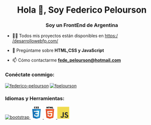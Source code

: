 <h1 align="center">Hola 👋, Soy Federico Pelourson</h1>
<h3 align="center">Soy un FrontEnd de Argentina</h3>

- 👨‍💻 Todos mis proyectos están disponibles en [https:/ /desarrollowebfp.com/](https://desarrollowebfp.com/)

- 💬 Pregúntame sobre **HTML,CSS y JavaScript**

- 📫 Cómo contactarme **fede_pelourson@hotmail.com**

<h3 align ="left">Conéctate conmigo:</h3>
<p align="left">
<a href="https://linkedin.com/in/federico-pelourson" target="blank"><img align="center" src="https://raw.githubusercontent.com/rahuldkjain/github-profile-readme-generator/master/src/images/icons/Social/linked-in-alt.svg" alt="federico-pelourson " height="30" width="40" /></a>
<a href="https://fb.com/fpelourson" target="blank"><img align="center" src="https://raw.githubusercontent.com/rahuldkjain/github-profile-readme-generator /master/src/images/icons/Social/facebook.svg" alt="fpelourson" height="30" width="40" /></a> </p>
<h3 align="left">Idiomas y Herramientas:</h3>
<p align="left"> 
<a href="https://getbootstrap.com" target="_blank" rel="noreferrer"> <img src="https://raw.githubusercontent.com/devicons/devicon /master/icons/bootstrap/bootstrap-plain-wordmark.svg" alt="bootstrap" width="40" height="40"/> </a> 
<a href="https://www.w3schools.com /css/" target="_blank" rel="noreferrer"> <img src="https://raw.githubusercontent.com/devicons/devicon/master/icons/css3/css3-original-wordmark.svg" alt= "css3" width="40" height="40"/> </a> 
<a href="https://www.w3.org/html/" target="_blank" rel="noreferrer"> <img src="https://raw.githubusercontent.com/devicons/devicon/master/icons/html5/html5-original-wordmark.svg" alt="html5" width="40" height="40"/> </a> 
<a href="https://developer.mozilla.org/en-US/docs/Web/JavaScript" target="_blank" rel="noreferrer"> <img src="https://raw.githubusercontent.com/devicons/devicon/master/icons/javascript/javascript-original.svg" alt="javascript" width="40" height="40"/> </a> 
